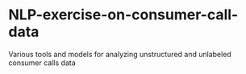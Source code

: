 # NLP-exercise-on-consumer-call-data
Various tools and models for analyzing unstructured and unlabeled consumer calls data
